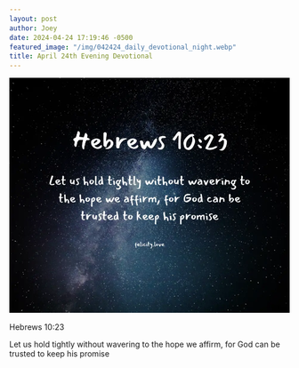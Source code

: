 ```yaml
---
layout: post
author: Joey
date: 2024-04-24 17:19:46 -0500
featured_image: "/img/042424_daily_devotional_night.webp"
title: April 24th Evening Devotional
---
```


[![April 24th 2024 - Evening Devotional](/img/042424_daily_devotional_night.webp)](/img/042424_daily_devotional_night.webp)

Hebrews 10:23

Let us hold tightly without wavering to the hope we affirm, for God can be trusted to keep his promise